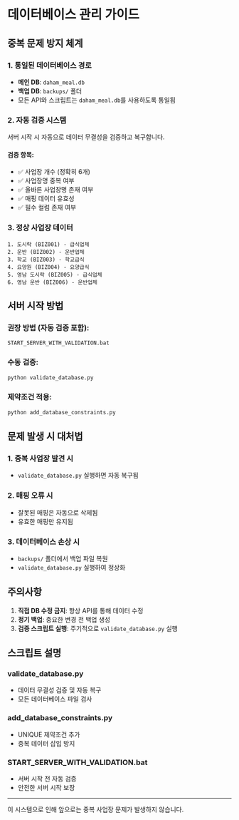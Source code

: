 # 데이터베이스 관리 가이드

## 중복 문제 방지 체계

### 1. 통일된 데이터베이스 경로
- **메인 DB**: `daham_meal.db`
- **백업 DB**: `backups/` 폴더
- 모든 API와 스크립트는 `daham_meal.db`를 사용하도록 통일됨

### 2. 자동 검증 시스템
서버 시작 시 자동으로 데이터 무결성을 검증하고 복구합니다.

#### 검증 항목:
- ✅ 사업장 개수 (정확히 6개)
- ✅ 사업장명 중복 여부
- ✅ 올바른 사업장명 존재 여부
- ✅ 매핑 데이터 유효성
- ✅ 필수 컬럼 존재 여부

### 3. 정상 사업장 데이터
```
1. 도시락 (BIZ001) - 급식업체
2. 운반 (BIZ002) - 운반업체
3. 학교 (BIZ003) - 학교급식
4. 요양원 (BIZ004) - 요양급식
5. 영남 도시락 (BIZ005) - 급식업체
6. 영남 운반 (BIZ006) - 운반업체
```

## 서버 시작 방법

### 권장 방법 (자동 검증 포함):
```batch
START_SERVER_WITH_VALIDATION.bat
```

### 수동 검증:
```bash
python validate_database.py
```

### 제약조건 적용:
```bash
python add_database_constraints.py
```

## 문제 발생 시 대처법

### 1. 중복 사업장 발견 시
- `validate_database.py` 실행하면 자동 복구됨

### 2. 매핑 오류 시
- 잘못된 매핑은 자동으로 삭제됨
- 유효한 매핑만 유지됨

### 3. 데이터베이스 손상 시
- `backups/` 폴더에서 백업 파일 복원
- `validate_database.py` 실행하여 정상화

## 주의사항

1. **직접 DB 수정 금지**: 항상 API를 통해 데이터 수정
2. **정기 백업**: 중요한 변경 전 백업 생성
3. **검증 스크립트 실행**: 주기적으로 `validate_database.py` 실행

## 스크립트 설명

### validate_database.py
- 데이터 무결성 검증 및 자동 복구
- 모든 데이터베이스 파일 검사

### add_database_constraints.py
- UNIQUE 제약조건 추가
- 중복 데이터 삽입 방지

### START_SERVER_WITH_VALIDATION.bat
- 서버 시작 전 자동 검증
- 안전한 서버 시작 보장

---

이 시스템으로 인해 앞으로는 중복 사업장 문제가 발생하지 않습니다.